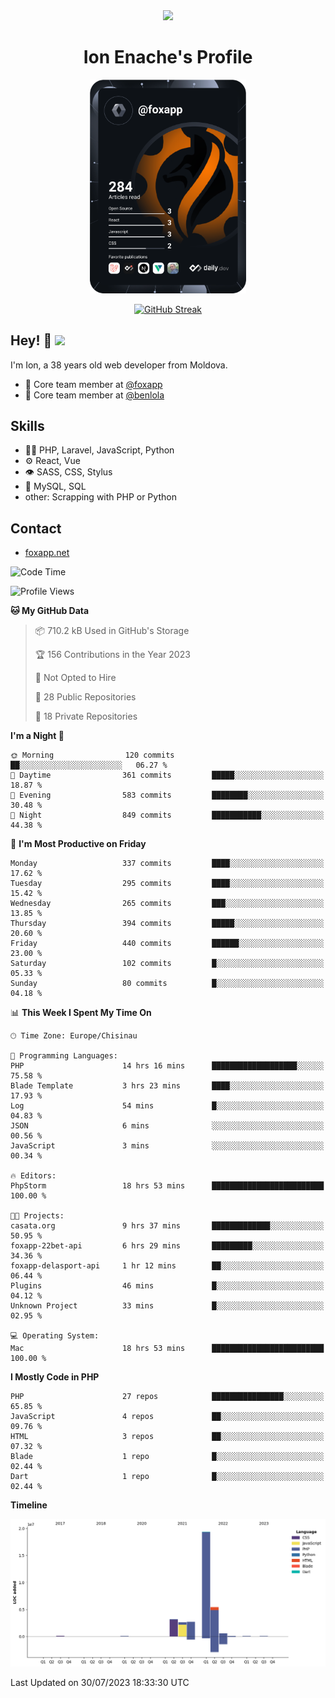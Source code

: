 <div id="header" align="center">
  <img src="https://media.giphy.com/media/M9gbBd9nbDrOTu1Mqx/giphy.gif" width="100"/>
	<h1>Ion Enache's Profile</h1>
</div>
<div align="center">
	<a href="https://app.daily.dev/foxapp"><img src="https://github.com/foxapp/foxapp/blob/master/devcard.svg" width="250" alt="Ion Enache's Dev Card"/></a>
</div>


<div align="center">
	
[![GitHub Streak](http://github-readme-streak-stats.herokuapp.com?user=foxapp&hide_border=true&date_format=M%20j%5B%2C%20Y%5D)](https://git.io/streak-stats)
	
</div>


## Hey! 👋 <img src="https://media.giphy.com/media/hvRJCLFzcasrR4ia7z/giphy.gif" width="30px"/>
I'm Ion, a 38 years old web developer from Moldova.


- 👥 Core team member at [@foxapp](https://github.com/foxapp)
- 👥 Core team member at [@benlola](https://github.com/benlola)

## Skills
- 👨‍💻 PHP, Laravel, JavaScript, Python
- ⚙️ React, Vue
- 👁️ SASS, CSS, Stylus
- 💽 MySQL, SQL
- other: Scrapping with PHP or Python

## Contact
- [foxapp.net](https://www.foxapp.net)

<!--START_SECTION:waka-->
![Code Time](http://img.shields.io/badge/Code%20Time-1%2C393%20hrs%2017%20mins-blue)

![Profile Views](http://img.shields.io/badge/Profile%20Views-0-blue)

**🐱 My GitHub Data** 

> 📦 710.2 kB Used in GitHub's Storage 
 > 
> 🏆 156 Contributions in the Year 2023
 > 
> 🚫 Not Opted to Hire
 > 
> 📜 28 Public Repositories 
 > 
> 🔑 18 Private Repositories 
 > 
**I'm a Night 🦉** 

```text
🌞 Morning                120 commits         ██░░░░░░░░░░░░░░░░░░░░░░░   06.27 % 
🌆 Daytime                361 commits         █████░░░░░░░░░░░░░░░░░░░░   18.87 % 
🌃 Evening                583 commits         ████████░░░░░░░░░░░░░░░░░   30.48 % 
🌙 Night                  849 commits         ███████████░░░░░░░░░░░░░░   44.38 % 
```
📅 **I'm Most Productive on Friday** 

```text
Monday                   337 commits         ████░░░░░░░░░░░░░░░░░░░░░   17.62 % 
Tuesday                  295 commits         ████░░░░░░░░░░░░░░░░░░░░░   15.42 % 
Wednesday                265 commits         ███░░░░░░░░░░░░░░░░░░░░░░   13.85 % 
Thursday                 394 commits         █████░░░░░░░░░░░░░░░░░░░░   20.60 % 
Friday                   440 commits         ██████░░░░░░░░░░░░░░░░░░░   23.00 % 
Saturday                 102 commits         █░░░░░░░░░░░░░░░░░░░░░░░░   05.33 % 
Sunday                   80 commits          █░░░░░░░░░░░░░░░░░░░░░░░░   04.18 % 
```


📊 **This Week I Spent My Time On** 

```text
🕑︎ Time Zone: Europe/Chisinau

💬 Programming Languages: 
PHP                      14 hrs 16 mins      ███████████████████░░░░░░   75.58 % 
Blade Template           3 hrs 23 mins       ████░░░░░░░░░░░░░░░░░░░░░   17.93 % 
Log                      54 mins             █░░░░░░░░░░░░░░░░░░░░░░░░   04.83 % 
JSON                     6 mins              ░░░░░░░░░░░░░░░░░░░░░░░░░   00.56 % 
JavaScript               3 mins              ░░░░░░░░░░░░░░░░░░░░░░░░░   00.34 % 

🔥 Editors: 
PhpStorm                 18 hrs 53 mins      █████████████████████████   100.00 % 

🐱‍💻 Projects: 
casata.org               9 hrs 37 mins       █████████████░░░░░░░░░░░░   50.95 % 
foxapp-22bet-api         6 hrs 29 mins       █████████░░░░░░░░░░░░░░░░   34.36 % 
foxapp-delasport-api     1 hr 12 mins        ██░░░░░░░░░░░░░░░░░░░░░░░   06.44 % 
Plugins                  46 mins             █░░░░░░░░░░░░░░░░░░░░░░░░   04.12 % 
Unknown Project          33 mins             █░░░░░░░░░░░░░░░░░░░░░░░░   02.95 % 

💻 Operating System: 
Mac                      18 hrs 53 mins      █████████████████████████   100.00 % 
```

**I Mostly Code in PHP** 

```text
PHP                      27 repos            ████████████████░░░░░░░░░   65.85 % 
JavaScript               4 repos             ██░░░░░░░░░░░░░░░░░░░░░░░   09.76 % 
HTML                     3 repos             ██░░░░░░░░░░░░░░░░░░░░░░░   07.32 % 
Blade                    1 repo              █░░░░░░░░░░░░░░░░░░░░░░░░   02.44 % 
Dart                     1 repo              █░░░░░░░░░░░░░░░░░░░░░░░░   02.44 % 
```



**Timeline**

![Lines of Code chart](https://raw.githubusercontent.com/foxapp/foxapp/master/assets/bar_graph.png)


 Last Updated on 30/07/2023 18:33:30 UTC
<!--END_SECTION:waka-->
